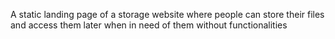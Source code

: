 A static  landing page of a storage website where people can store their files and access them later when in need of them without functionalities
